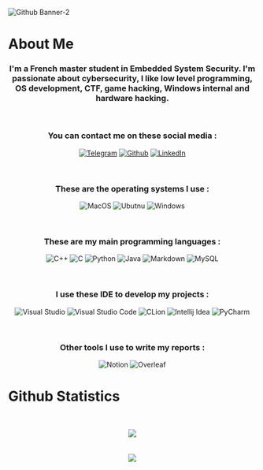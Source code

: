 ![Github Banner-2](https://user-images.githubusercontent.com/48086737/220385124-f42a1a7a-644b-48e5-98c2-aa3982a70081.png)

# About Me

<div align="center">
    
### I'm a French master student in Embedded System Security. I'm passionate about cybersecurity, I like low level programming, OS development, CTF, game hacking, Windows internal and hardware hacking.
    
    
<br>

### You can contact me on these social media :
    
[![Telegram](https://img.shields.io/badge/Telegram-2CA5E0?style=for-the-badge&logo=telegram&logoColor=white)](https://t.me/adamhlt)
[![Github](https://img.shields.io/badge/GitHub-100000?style=for-the-badge&logo=github&logoColor=white)](https://github.com/adamhlt)
[![LinkedIn](https://img.shields.io/badge/LinkedIn-0077B5?style=for-the-badge&logo=linkedin&logoColor=white)](https://www.linkedin.com/in/adamhlt/)

<br>
    
### These are the operating systems I use :

![MacOS](https://img.shields.io/badge/mac%20os-000000?style=for-the-badge&logo=apple&logoColor=white)
![Ubutnu](https://img.shields.io/badge/Ubuntu-E95420?style=for-the-badge&logo=ubuntu&logoColor=white)
![Windows](https://img.shields.io/badge/Windows-0078D6?style=for-the-badge&logo=windows&logoColor=white)
    
<br>
    
### These are my main programming languages :

![C++](https://img.shields.io/badge/C%2B%2B-00599C?style=for-the-badge&logo=c%2B%2B&logoColor=white)
![C](https://img.shields.io/badge/C-00599C?style=for-the-badge&logo=c&logoColor=white)
![Python](https://img.shields.io/badge/Python-3776AB?style=for-the-badge&logo=python&logoColor=white)
![Java](https://img.shields.io/badge/Java-ED8B00?style=for-the-badge&logo=openjdk&logoColor=white)
![Markdown](https://img.shields.io/badge/Markdown-000000?style=for-the-badge&logo=markdown&logoColor=white)
![MySQL](https://img.shields.io/badge/MySQL-00000F?style=for-the-badge&logo=mysql&logoColor=white)

<br>
    
### I use these IDE to develop my projects :

![Visual Studio](https://img.shields.io/badge/Visual_Studio-5C2D91?style=for-the-badge&logo=visual%20studio&logoColor=white)
![Visual Studio Code](https://img.shields.io/badge/Visual_Studio_Code-0078D4?style=for-the-badge&logo=visual%20studio%20code&logoColor=white)
![CLion](https://img.shields.io/badge/CLion-000000?style=for-the-badge&logo=clion&logoColor=white)
![Intellij Idea](https://img.shields.io/badge/IntelliJ_IDEA-000000.svg?style=for-the-badge&logo=intellij-idea&logoColor=white)
![PyCharm](https://img.shields.io/badge/PyCharm-000000.svg?&style=for-the-badge&logo=PyCharm&logoColor=white)

<br>
    
### Other tools I use to write my reports :

![Notion](https://img.shields.io/badge/Notion-000000?style=for-the-badge&logo=notion&logoColor=white)
![Overleaf](https://img.shields.io/badge/Overleaf-47A141?style=for-the-badge&logo=Overleaf&logoColor=white)
    
</div>

# Github Statistics
<br>
<p align="center">
    <img align="center" src="https://github-readme-stats.vercel.app/api?username=adamhlt&show_icons=true&theme=dracula&hide_border=true&include_all_commits=true" />
    <br>
    <br>
    <br>
    <img align="center" src="https://github-readme-stats.vercel.app/api/top-langs/?username=adamhlt&layout=compact&theme=dracula&hide_border=true" />
    <br>
    <br>
</p>

